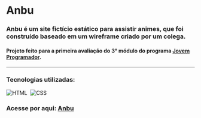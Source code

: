 # Anbu 
### Anbu é um site fictício estático para assistir animes, que foi construído baseado em um wireframe criado por um colega.
#### Projeto feito para a primeira avaliação do 3° módulo do programa <a href="https://www.jovemprogramador.com.br/index.php">Jovem Programador</a>.

<hr>

### Tecnologias utilizadas: 
![HTML](https://img.shields.io/badge/-HTML-05122A?style=flat&logo=HTML5)&nbsp;
![CSS](https://img.shields.io/badge/-CSS-05122A?style=flat&logo=CSS3&logoColor=1572B6)&nbsp;

### Acesse por aqui: <a href="https://fnsigor.github.io/Anbu/" target="_blank">Anbu</a>
